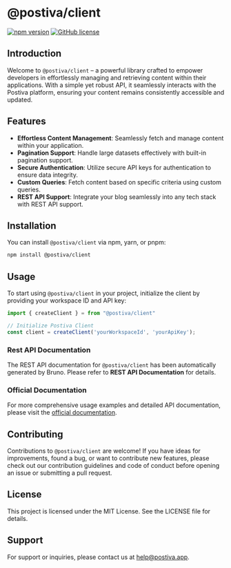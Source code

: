 # @postiva/client

[![npm version](https://badge.fury.io/js/%40postiva%2Fclient.svg)](https://badge.fury.io/js/%40postiva%2Fclient)
[![GitHub license](https://img.shields.io/github/license/postiva/client)](https://github.com/postiva/postiva-js/blob/main/LICENSE)

## Introduction

Welcome to `@postiva/client` – a powerful library crafted to empower developers in effortlessly managing and retrieving content within their applications. With a simple yet robust API, it seamlessly interacts with the Postiva platform, ensuring your content remains consistently accessible and updated.

## Features

- **Effortless Content Management**: Seamlessly fetch and manage content within your application.
- **Pagination Support**: Handle large datasets effectively with built-in pagination support.
- **Secure Authentication**: Utilize secure API keys for authentication to ensure data integrity.
- **Custom Queries**: Fetch content based on specific criteria using custom queries.
- **REST API Support**: Integrate your blog seamlessly into any tech stack with REST API support.

## Installation

You can install `@postiva/client` via npm, yarn, or pnpm:

```bash
npm install @postiva/client
```

## Usage

To start using `@postiva/client` in your project, initialize the client by providing your workspace ID and API key:

```js
import { createClient } = from "@postiva/client"

// Initialize Postiva Client
const client = createClient('yourWorkspaceId', 'yourApiKey');
```

### Rest API Documentation

The REST API documentation for `@postiva/client` has been automatically generated by Bruno. Please refer to **REST API Documentation** for details.

### Official Documentation

For more comprehensive usage examples and detailed API documentation, please visit the [official documentation](https://docs.postiva.app/).

## Contributing

Contributions to `@postiva/client` are welcome! If you have ideas for improvements, found a bug, or want to contribute new features, please check out our contribution guidelines and code of conduct before opening an issue or submitting a pull request.

## License

This project is licensed under the MIT License. See the LICENSE file for details.

## Support
For support or inquiries, please contact us at help@postiva.app.